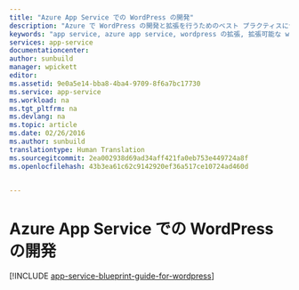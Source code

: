 ```yaml
---
title: "Azure App Service での WordPress の開発"
description: "Azure で WordPress の開発と拡張を行うためのベスト プラクティスについて説明します。"
keywords: "app service, azure app service, wordpress の拡張, 拡張可能な wordpress, wordpress"
services: app-service
documentationcenter: 
author: sunbuild
manager: wpickett
editor: 
ms.assetid: 9e0a5e14-bba8-4ba4-9709-8f6a7bc17730
ms.service: app-service
ms.workload: na
ms.tgt_pltfrm: na
ms.devlang: na
ms.topic: article
ms.date: 02/26/2016
ms.author: sunbuild
translationtype: Human Translation
ms.sourcegitcommit: 2ea002938d69ad34aff421fa0eb753e449724a8f
ms.openlocfilehash: 43b3ea61c62c9142920ef36a517ce10724ad460d


---
```

# <a name="developing-wordpress-on-azure-app-service"></a>Azure App Service での WordPress の開発
[!INCLUDE [app-service-blueprint-guide-for-wordpress](../../includes/app-service-blueprint-guide-for-wordpress.md)]




<!--HONumber=Nov16_HO3-->


